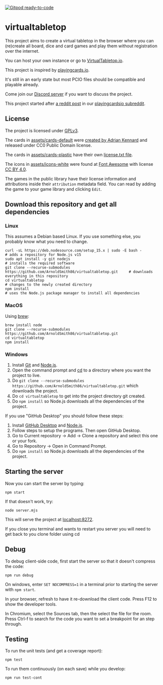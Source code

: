[![Gitpod ready-to-code](https://img.shields.io/badge/Gitpod-ready--to--code-blue?logo=gitpod)](https://gitpod.io/#https://github.com/ArnoldSmith86/virtualtabletop)

# virtualtabletop

This project aims to create a virtual tabletop in the browser where you can (re)create all board, dice and card games and play them without registration over the internet.

You can host your own instance or go to [VirtualTabletop.io](https://virtualtabletop.io).

This project is inspired by [playingcards.io](https://playingcards.io).

It's still in an early state but most PCIO files should be compatible and playable already.

Come join our [Discord server](https://discord.gg/xWxz9Gd) if you want to discuss the project.

This project started after [a reddit post](https://www.reddit.com/r/PlayingCardsIO/comments/jiajth/mildly_ot_feature_requests_for_a_pcio_clone/) in our [playingcardsio subreddit](https://www.reddit.com/r/PlayingCardsIO/).

## License

The project is licensed under [GPLv3](https://www.gnu.org/licenses/gpl-3.0.en.html).

The cards in [assets/cards-default](https://github.com/ArnoldSmith86/virtualtabletop/tree/main/assets/cards-default) were [created by Adrian Kennard](https://www.me.uk/cards/) and released under CC0 Public Domain license.

The cards in [assets/cards-plastic](https://github.com/ArnoldSmith86/virtualtabletop/tree/main/assets/cards-plastic) have their own [license.txt file](https://github.com/ArnoldSmith86/virtualtabletop/blob/main/assets/cards-plastic/license.txt).

The icons in [assets/icons-white](https://github.com/ArnoldSmith86/virtualtabletop/tree/main/assets/icons-white) were found at [Font Awesome](https://fontawesome.com/) with license [CC BY 4.0](https://fontawesome.com/license/free).

The games in the public library have their license information and attributions inside their `attribution` metadata field. You can read by adding the game to your game library and clicking `Edit`.

## Download this repository and get all dependencies

### Linux

This assumes a Debian based Linux. If you use something else, you probably know what you need to change.

```
curl -sL https://deb.nodesource.com/setup_15.x | sudo -E bash -                         # adds a repository for Node.js v15
sudo apt install -y git nodejs                                                          # installs the required software
git clone --recurse-submodules https://github.com/ArnoldSmith86/virtualtabletop.git     # downloads everything in this repository
cd virtualtabletop                                                                      # changes to the newly created directory
npm install                                                                             # uses the Node.js package manager to install all dependencies
```

### MacOS
Using [brew](https://brew.sh/):

    brew install node
    git clone --recurse-submodules https://github.com/ArnoldSmith86/virtualtabletop.git
    cd virtualtabletop
    npm install

### Windows

1. Install [Git](https://git-scm.com/download/win) and [Node.js](https://nodejs.org/en/download/current/).
2. Open the command prompt and [cd](https://www.digitalcitizen.life/command-prompt-how-use-basic-commands/) to a directory where you want the project to live.
3. Do `git clone --recurse-submodules https://github.com/ArnoldSmith86/virtualtabletop.git` which downloads the project.
4. Do `cd virtualtabletop` to get into the project directory git created.
5. Do `npm install` so Node.js downloads all the dependencies of the project.

If you use "GitHub Desktop" you should follow these steps:

1. Install [GitHub Desktop](https://desktop.github.com/) and [Node.js](https://nodejs.org/en/download/current/).
2. Follow steps to setup the programs. Then open GitHub Desktop.
3. Go to Current repository -> Add -> Clone a repository and select this one or your fork.
4. Go to Repository -> Open in Command Prompt.
5. Do `npm install` so Node.js downloads all the dependencies of the project.

## Starting the server

Now you can start the server by typing:

```
npm start
```

If that doesn't work, try:

```
node server.mjs
```

This will serve the project at [localhost:8272](http://localhost:8272).

If you close you terminal and wants to restart you server you will need to get back to you clone folder using cd

## Debug

To debug client-side code, first start the server so that it doesn't compress the code:

    npm run debug

On windows, enter `SET NOCOMPRESS=1` in a terminal prior to starting the server with `npm start`.

In your browser, refresh to have it re-download the client code.
Press F12 to show the developer tools.

In Chromium, select the Sources tab, then the select the file for the room.
Press Ctrl-f to search for the code you want to set a breakpoint for an step through.

## Testing

To run the unit tests (and get a coverage report):

    npm test

To run them continuously (on each save) while you develop:

    npm run test-cont
